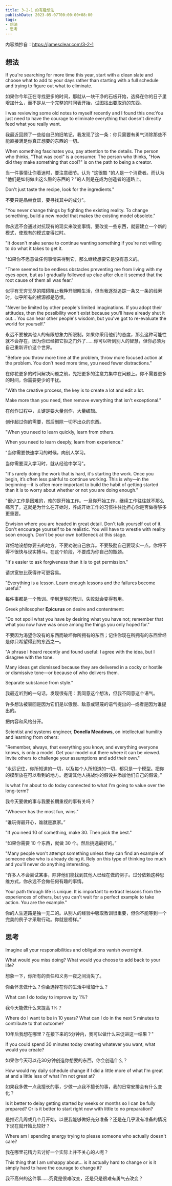 ```yaml
---
title: 3-2-1 的有趣想法
publishDate: 2023-05-07T00:00:00+08:00
tags:
- 想法
- 思考
---
```


内容摘抄自：<https://jamesclear.com/3-2-1>

## 想法

If you're searching for more time this year, start with a clean slate and choose what to add to your days rather than starting with a full schedule and trying to figure out what to eliminate.

如果你今年正在寻找更多的时间，那就从一块干净的石板开始，选择在你的日子里增加什么，而不是从一个完整的时间表开始，试图找出要取消的东西。

I was reviewing some old notes to myself recently and I found this one:You just need to have the courage to eliminate everything that doesn't directly feed what you really want.

我最近回顾了一些给自己的旧笔记，我发现了这一条：你只需要有勇气消除那些不能直接满足你真正想要的东西的一切。

When something fascinates you, pay attention to the details. The person who thinks, "That was cool" is a consumer. The person who thinks, "How did they make something that cool?" is on the path to being a creator.

当一件事情让你着迷时，要注意细节。认为 "这很酷 "的人是一个消费者。而认为 "他们是如何做出这么酷的东西的？"的人则是在成为创造者的道路上。

Don't just taste the recipe, look for the ingredients."

不要只是品尝食谱，要寻找其中的成分"。

"You never change things by fighting the existing reality. To change something, build a new model that makes the existing model obsolete."

你永远不会通过对抗现有的现实来改变事情。要改变一些东西，就要建立一个新的模式，使现有的模式变得过时。

"It doesn't make sense to continue wanting something if you're not willing to do what it takes to get it.

"如果你不愿意做任何事情来得到它，那么继续想要它是没有意义的。

"There seemed to be endless obstacles preventing me from living with my eyes open, but as I gradually followed up clue after clue it seemed that the root cause of them all was fear."

似乎有无穷无尽的障碍阻止我睁开眼睛生活，但当我逐渐追踪一条又一条的线索时，似乎所有的根源都是恐惧。

"Never be limited by other people's limited imaginations. If you adopt their attitudes, then the possibility won't exist because you'll have already shut it out… You can hear other people's wisdom, but you've got to re-evaluate the world for yourself."

永远不要被其他人的有限想象力所限制。如果你采用他们的态度，那么这种可能性就不会存在，因为你已经把它拒之门外了……你可以听到别人的智慧，但你必须为自己重新评价这个世界。

"Before you throw more time at the problem, throw more focused action at the problem. You don’t need more time, you need fewer distractions."

在你花更多的时间解决问题之前，先把更多的注意力集中在问题上。你不需要更多的时间，你需要更少的干扰。

"With the creative process, the key is to create a lot and edit a lot.

Make more than you need, then remove everything that isn't exceptional."

在创作过程中，关键是要大量创作，大量编辑。

创作超过你的需要，然后删除一切不出众的东西。

"When you need to learn quickly, learn from others.

When you need to learn deeply, learn from experience."

"当你需要快速学习的时候，向别人学习。

当你需要深入学习时，就从经验中学习"。

"It's rarely doing the work that is hard, it's starting the work. Once you begin, it’s often less painful to continue working. This is why—in the beginning—it is often more important to build the habit of getting started than it is to worry about whether or not you are doing enough."

"很少工作是困难的，难的是开始工作。一旦你开始工作，继续工作往往就不那么痛苦了。这就是为什么在开始时，养成开始工作的习惯往往比担心你是否做得够多更重要。

Envision where you are headed in great detail. Don't talk yourself out of it. Don't encourage yourself to be realistic. You will have to wrestle with reality soon enough. Don't be your own bottleneck at this stage.

详细地设想你要去的地方。不要劝说自己放弃。不要鼓励自己要现实一点。你将不得不很快与现实搏斗。在这个阶段，不要成为你自己的瓶颈。

"It's easier to ask forgiveness than it is to get permission."

请求宽恕比获得许可更容易。

"Everything is a lesson. Learn enough lessons and the failures become useful."

每件事都是一个教训。学到足够的教训，失败就会变得有用。

Greek philosopher **Epicurus** on desire and contentment:

"Do not spoil what you have by desiring what you have not; remember that what you now have was once among the things you only hoped for."

不要因为渴望你没有的东西而破坏你所拥有的东西；记住你现在所拥有的东西曾经是你只希望得到的东西之一。

"A phrase I heard recently and found useful: I agree with the idea, but I disagree with the tone.

Many ideas get dismissed because they are delivered in a cocky or hostile or dismissive tone—or because of who delivers them.

Separate substance from style."

我最近听到的一句话，发现很有用：我同意这个想法，但我不同意这个语气。

许多想法被驳回是因为它们是以傲慢、敌意或轻蔑的语气提出的--或者是因为谁提出的。

把内容和风格分开。

Scientist and systems engineer, **Donella Meadows**, on intellectual humility and learning from others:

"Remember, always, that everything you know, and everything everyone knows, is only a model. Get your model out there where it can be viewed. Invite others to challenge your assumptions and add their own."

“永远记住，你所知道的一切，以及每个人所知道的一切，都只是一个模型。把你的模型放在可以看到的地方。邀请其他人挑战你的假设并添加他们自己的假设。”

Is what I'm about to do today connected to what I'm going to value over the long-term?

我今天要做的事与我要长期重视的事有关吗？

"Whoever has the most fun, wins."

“谁玩得最开心，谁就是赢家。”

"If you need 10 of something, make 30. Then pick the best."

“如果你需要 10 个东西，就做 30 个。然后挑选最好的。”

"Many people won't attempt something unless they can find an example of someone else who is already doing it. Rely on this type of thinking too much and you'll never do anything interesting.

“许多人不会尝试某事，除非他们能找到其他人已经在做的例子。过分依赖这种思维方式，你永远不会做任何有趣的事情。

Your path through life is unique. It is important to extract lessons from the experiences of others, but you can't wait for a perfect example to take action. You are the example."

你的人生道路是独一无二的。从别人的经验中吸取教训很重要，但你不能等到一个完美的例子才采取行动。你就是榜样。”

## 思考

Imagine all your responsibilities and obligations vanish overnight.

What would you miss doing? What would you choose to add back to your life?

想象一下，你所有的责任和义务一夜之间消失了。

你会怀念做什么？你会选择在你的生活中增加什么？

What can I do today to improve by 1%?

我今天能做什么来提高 1%？

Where do I want to be in 10 years? What can I do in the next 5 minutes to contribute to that outcome?

10年后我想在哪里？在接下来的5分钟内，我可以做什么来促进这一结果？"

If you could spend 30 minutes today creating whatever you want, what would you create?

如果你今天可以花30分钟创造你想要的东西，你会创造什么？

How would my daily schedule change if I did a little more of what I'm great at and a little less of what I'm not great at?

如果我多做一点我擅长的事，少做一点我不擅长的事，我的日常安排会有什么变化？

Is it better to delay getting started by weeks or months so I can be fully prepared? Or is it better to start right now with little to no preparation?

是推迟几周或几个月开始，以便我能够做好充分准备？还是在几乎没有准备的情况下现在就开始比较好？

Where am I spending energy trying to please someone who actually doesn't care?

我在哪里花精力去讨好一个实际上并不关心的人呢？

This thing that I am unhappy about… is it actually hard to change or is it simply hard to have the courage to change it?

我不高兴的这件事……究竟是很难改变，还是只是很难有勇气去改变？
